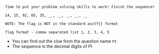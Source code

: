 ```
Time to put your problem solving skills to work! Finish the sequence!

14, 15, 92, 65, 35, __, __, __, __, __

NOTE: The flag is NOT in the standard auctf{} format

flag format - comma separated list 1, 2, 3, 4, 5
```

* You can find out the clue from the question name `PI`
* The sequence is the decimal digits of PI
